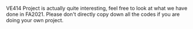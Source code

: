 VE414 Project is actually quite interesting, feel free to look at what we have done in FA2021.
Please don't directly copy down all the codes if you are doing your own project.
